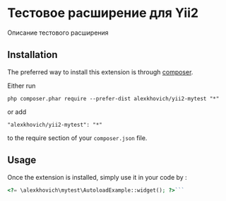 Тестовое расширение для Yii2
============================
Описание тестового расширения

Installation
------------

The preferred way to install this extension is through [composer](http://getcomposer.org/download/).

Either run

```
php composer.phar require --prefer-dist alexkhovich/yii2-mytest "*"
```

or add

```
"alexkhovich/yii2-mytest": "*"
```

to the require section of your `composer.json` file.


Usage
-----

Once the extension is installed, simply use it in your code by  :

```php
<?= \alexkhovich\mytest\AutoloadExample::widget(); ?>```